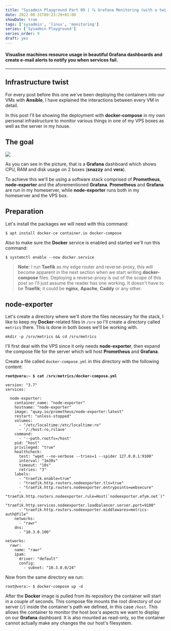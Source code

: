 ```yaml
---
title: "Sysadmin Playground Part 09 | 🔍 Grafana Monitoring (with a twist)"
date: 2022-08-31T09:23:29+01:00
showDate: true
tags: ['sysadmin', 'linux', 'monitoring']
series: ['Sysadmin Playground']
series_order: 9
draft: yes
---
```

#### Visualise machines resource usage in beautiful Grafana dashboards and create e-mail alerts to notify you when services fail.
* * *

## Infrastructure twist

For every post before this one we've been deploying the containers into our VMs with **Ansible**, I have explained the interactions between every VM in detail.

In this post I'll be showing the deployment with **docker-compose** in my own personal infrastructure to monitor various things in one of my VPS boxes as well as the server in my house.

## The goal

![](/blog/sysadmin-playground/15.png)

As you can see in the picture, that is a **Grafana** dashboard which shows CPU, RAM and disk usage on 2 boxes (**snazzy** and **vera**).

To achieve this we'll be using a software stack comprised of **Prometheus**, **node-exporter** and the aforementioned **Grafana**.
**Prometheus** and **Grafana** are run in my homeserver, while **node-exporter** runs both in my homeserver and the VPS box.

## Preparation
Let's install the packages we will need with this command:

```
$ apt install docker-ce container.io docker-compose
```

Also to make sure the **Docker** service is enabled and started we'll run this command:

```
$ systemctl enable --now docker.service
```

> **Note:** I run **Taefik** as my edge router and reverse-proxy, this will become apparent in the next section when we start writing **docker-compose** files.
> Deploying a reverse-proxy is out of the scope of this post so I'll just assume the reader has one working. It doesn't have to be **Traefik**; it could be **nginx**, **Apache**, **Caddy** or any other.

## node-exporter

Let's create a directory where we'll store the files necessary for the stack, I like to keep my **Docker**-related files in `/srv` so I'll create a directory called `metrics` there. This is done in both boxes we'll be working with.

```
mkdir -p /srv/metrics && cd /srv/metrics
```

I'll first deal with the VPS since it only needs **node-exporter**, then expand the compose file for the server which will host **Prometheus** and **Grafana**.

Create a file called `docker-compose.yml` in this directory with the following content:

**`root@vera:~ $ cat /srv/metrics/docker-compose.yml`**
```
version: "3.7"
services:

  node-exporter:
    container_name: "node-exporter"
    hostname: "node-exporter"
    image: "quay.io/prometheus/node-exporter:latest"
    restart: "unless-stopped"
    volumes:
      - "/etc/localtime:/etc/localtime:ro"
      - '/:/host:ro,rslave'
    command:
      - '--path.rootfs=/host'
    pid: "host"
    privileged: "true"
    healthcheck:
      test: "wget --no-verbose --tries=1 --spider 127.0.0.1:9100"
      interval: "1m30s"
      timeout: "10s"
      retries: "3"
    labels:
      - "traefik.enable=true"
      - "traefik.http.routers.nodeexporter.tls=true"
      - "traefik.http.routers.nodeexporter.entrypoints=websecure"
      - "traefik.http.routers.nodeexporter.rule=Host(`nodeexporter.efym.net`)"
      - "traefik.http.services.nodeexporter.loadbalancer.server.port=9100"
      - "traefik.http.routers.nodeexporter.middlewares=metrics-auth@file"
    networks:
      - "rawr"
    dns:
      - "10.3.0.100"

networks:
  rawr:
    name: "rawr"
    ipam:
      driver: "default"
      config:
        - subnet: "10.3.0.0/24"
```

Now from the same directory we run:

```
root@vera:~ $ docker-compose up -d
```

After the **Docker** image is pulled from its repository the container will start in a couple of seconds.
This compose file mounts the root directory of our server (`/`) inside the container's path we defined, in this case `/host`.
This allows the container to monitor the host box's aspects we want to display on our **Grafana** dashboard. It is also mounted as read-only, so the container cannot actually make any changes the our host's filesystem.

